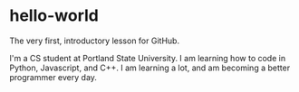 # hello-world
The very first, introductory lesson for GitHub.

I'm a CS student at Portland State University. I am learning how to code in Python, Javascript, and C++. I am learning a lot, and am becoming a better programmer every day.
